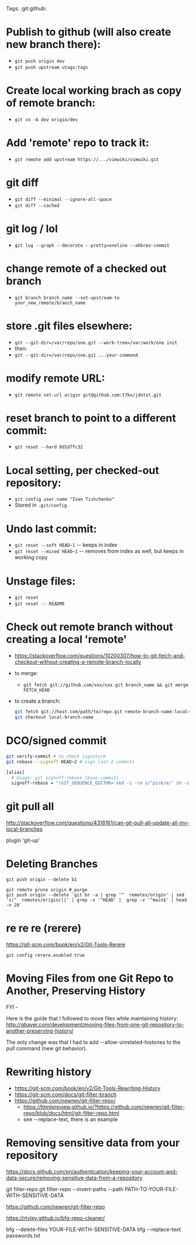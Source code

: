 Tags: :git:github:

# Publish to github (will also create new branch there):
  - `git push origin dev`
  - `git push upstream utags:tags`

# Create local working brach as copy of remote branch:
  - `git co -b dev origin/dev`

# Add 'remote' repo to track it:
  - `git remote add upstream https://.../vimwiki/vimwiki.git`

# git diff
  - `git diff --minimal --ignore-all-space`
  - `git diff --cached`

# git log / lol
  - `git log --graph --decorate --pretty=oneline --abbrev-commit`

# change remote of a checked out branch
  - `git branch branch_name --set-upstream-to your_new_remote/branch_name`

# store .git files elsewhere:
  - `git --git-dir=/var/repo/one.git --work-tree=/var/work/one init`
  - then:
  - `git --git-dir=/var/repo/one.git ...your-command`

# modify remote URL:
   - `git remote set-url origin git@github.com:t7ko/jdotxt.git`

# reset branch to point to a different commit:
   - `git reset --hard 0d1d7fc32`

# Local setting, per checked-out repository:
   - `git config user.name "Ivan Tishchenko"`
   - Stored in `.git/config`

# Undo last commit:
   - `git reset --soft HEAD~1` -- keeps in index
   - `git reset --mixed HEAD~1` -- removes from index as well, but keeps in
     working copy

# Unstage files:
   - `git reset`
   - `git reset -- README`

# Check out remote branch without creating a local 'remote'

   - https://stackoverflow.com/questions/10200307/how-to-git-fetch-and-checkout-without-creating-a-remote-branch-locally
   - to merge:
      - `git fetch git://github.com/xxx/xxx.git branch_name && git merge FETCH_HEAD`
   - to create a branch:

     ```bash
     git fetch git://host.com/path/to/repo.git remote-branch-name:local-branch-name
     git checkout local-branch-name
     ```

# DCO/signed commit

```bash
git verify-commit # to check signature
git rebase --signoff HEAD~2 # sign last 2 commits

[alias]
  # Usage: git signoff-rebase [base-commit]
  signoff-rebase = "!GIT_SEQUENCE_EDITOR='sed -i -re s/^pick/e/' sh -c 'git rebase -i $1 && while git rebase --continue; do git commit --amend --signoff --no-edit; done' -"
```


# git pull all

http://stackoverflow.com/questions/4318161/can-git-pull-all-update-all-my-local-branches

plugin 'git-up'


# Deleting Branches

```
git push origin --delete b1

git remote prune origin # purge
git push origin --delete `git br -a | grep '^  remotes/origin' | sed 's|^  remotes/origin/||' | grep -v '^HEAD' |  grep -v '^main$' | head -n 20`
```


# re re re (rerere)

https://git-scm.com/book/en/v2/Git-Tools-Rerere

`git config rerere.enabled true`


# Moving Files from one Git Repo to Another, Preserving History

FYI -

Here is the guide that I followed to move files while maintaining history:
http://gbayer.com/development/moving-files-from-one-git-repository-to-another-preserving-history/

The only change was that I had to add --allow-unrelated-histories to the pull command (new git behavior).


# Rewriting history

* https://git-scm.com/book/en/v2/Git-Tools-Rewriting-History
* https://git-scm.com/docs/git-filter-branch
* https://github.com/newren/git-filter-repo/
   * https://htmlpreview.github.io/?https://github.com/newren/git-filter-repo/blob/docs/html/git-filter-repo.html
   * see --replace-text, there is an example


# Removing sensitive data from your repository

https://docs.github.com/en/authentication/keeping-your-account-and-data-secure/removing-sensitive-data-from-a-repository

git filter-repo 
git filter-repo --invert-paths --path PATH-TO-YOUR-FILE-WITH-SENSITIVE-DATA

https://github.com/newren/git-filter-repo

https://rtyley.github.io/bfg-repo-cleaner/

bfg --delete-files YOUR-FILE-WITH-SENSITIVE-DATA
bfg --replace-text passwords.txt

